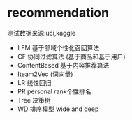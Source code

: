 # recommendation 
  测试数据来源:uci,kaggle
- LFM 基于邻域个性化召回算法
- CF 协同过滤算法 (基于商品和基于用户)
- ContentBased 基于内容推荐算法
- Iteam2Vec   (词向量)
- LR  线性回归
- PR  personal rank个性排名
- Tree 决策树
- WD  排序模型 wide and deep

